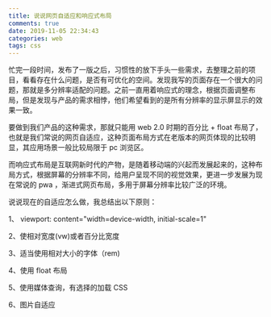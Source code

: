 ```yaml
---
title: 说说网页自适应和响应式布局
comments: true
date: 2019-11-05 22:34:43
categories: web
tags: css
---
```


忙完一段时间，发布了一版之后，习惯性的放下手头一些需求，去整理之前的项目，看看存在什么问题，是否有可优化的空间。发现我写的页面存在一个很大的问题，那就是多分辨率适配的问题。之前一直用着响应式的理念，根据页面调整布局，但是发现与产品的需求相悖，他们希望看到的是所有分辨率的显示屏显示的效果一致。

要做到我们产品的这种需求，那就只能用 web 2.0 时期的百分比 + float 布局了，也就是我们常说的网页自适应，这种页面布局方式在老版本的网页体现的比较明显，其应用场景一般比较局限于 pc 浏览区。

而响应式布局是互联网新时代的产物，是随着移动端的兴起而发展起来的，这种布局方式，根据屏幕的分辨率不同，给用户呈现不同的视觉效果，更进一步发展为现在常说的 pwa ，渐进式网页布局，多用于屏幕分辨率比较广泛的环境。

说说现在的自适应怎么做，我总结出以下原则：

1、 viewport: content="width=device-width, initial-scale=1"

2、使相对宽度(vw)或者百分比宽度

3、适当使用相对大小的字体（rem)

4、使用 float 布局

5、使用媒体查询，有选择的加载 CSS

6、图片自适应
